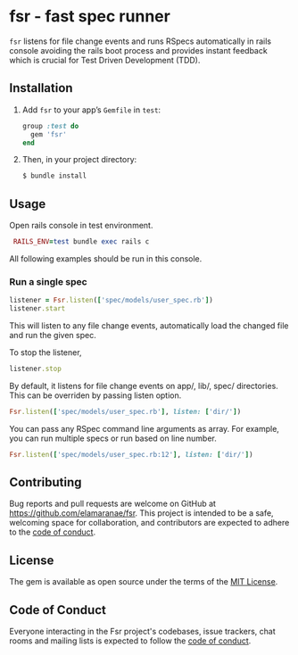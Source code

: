 # fsr - fast spec runner

`fsr` listens for file change events and runs RSpecs automatically in rails console avoiding the rails boot process and provides instant feedback which is crucial for Test Driven Development (TDD).

## Installation

1. Add `fsr` to your app’s `Gemfile` in `test`:

   ```ruby
   group :test do
     gem 'fsr'
   end
   ```

2. Then, in your project directory:

   ```sh
   $ bundle install
   ```

## Usage

Open rails console in test environment.

```rb
 RAILS_ENV=test bundle exec rails c
```

All following examples should be run in this console.

### Run a single spec

```rb
listener = Fsr.listen(['spec/models/user_spec.rb'])
listener.start
```

This will listen to any file change events, automatically load the changed file and run the given spec.

To stop the listener,

```rb
listener.stop
```

By default, it listens for file change events on app/, lib/, spec/ directories. This can be overriden by passing listen option.

```rb
Fsr.listen(['spec/models/user_spec.rb'], listen: ['dir/'])
```

You can pass any RSpec command line arguments as array. For example, you can run multiple specs or run based on line number.

```rb
Fsr.listen(['spec/models/user_spec.rb:12'], listen: ['dir/'])
```

## Contributing

Bug reports and pull requests are welcome on GitHub at https://github.com/elamaranae/fsr. This project is intended to be a safe, welcoming space for collaboration, and contributors are expected to adhere to the [code of conduct](https://github.com/elamaranae/fsr/blob/master/CODE_OF_CONDUCT.md).

## License

The gem is available as open source under the terms of the [MIT License](https://opensource.org/licenses/MIT).

## Code of Conduct

Everyone interacting in the Fsr project's codebases, issue trackers, chat rooms and mailing lists is expected to follow the [code of conduct](https://github.com/elamaranae/fsr/blob/master/CODE_OF_CONDUCT.md).